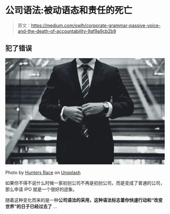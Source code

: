 # 公司语法:被动语态和责任的死亡

> 原文：<https://medium.com/swlh/corporate-grammar-passive-voice-and-the-death-of-accountability-9af9a9cb2b9>

## 犯了错误

![](img/6a336bcd2ec10401c5897da6e4af4fd3.png)

Photo by [Hunters Race](https://unsplash.com/photos/MYbhN8KaaEc?utm_source=unsplash&utm_medium=referral&utm_content=creditCopyText) on [Unsplash](https://unsplash.com/search/photos/corporate?utm_source=unsplash&utm_medium=referral&utm_content=creditCopyText)

如果你不得不说什么时候一家初创公司不再是初创公司，而是变成了普通的公司，那么申请 IPO 就是一个很好的迹象。

随着这种变化而来的是一种**公司语法的采用，这种语法标志着你快速行动和“改变世界”的日子已经过去了** …